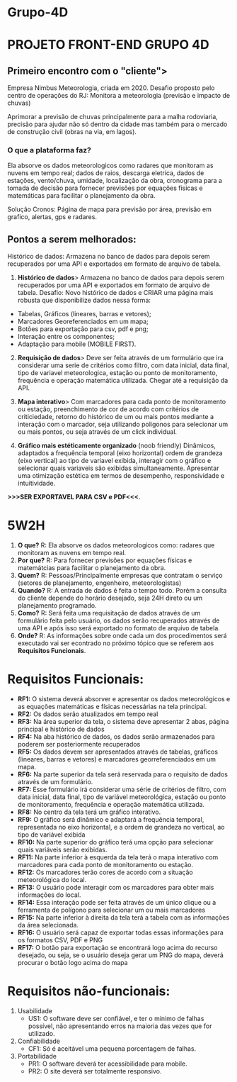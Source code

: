 # Grupo-4D

# PROJETO FRONT-END GRUPO 4D

## Primeiro encontro com o "cliente">

Empresa Nimbus Meteorologia, criada em 2020.
Desafio proposto pelo centro de operações do RJ: Monitora a meteorologia (previsão e impacto de chuvas)

Aprimorar a previsão de chuvas principalmente para a malha rodoviaria, precisão para ajudar não só dentro da cidade mas também para o mercado de construção civil (obras na via, em lagos).
### O que a plataforma faz?
Ela absorve os dados meteorologicos como radares que monitoram as nuvens em tempo real; dados de raios, descarga eletrica, dados de estações, vento/chuva, umidade, localização da obra, cronograma para a tomada de decisão para fornecer previsões por equações fisicas e matemáticas para facilitar o planejamento da obra.

Solução Cronos:
Página de mapa para previsão por área, previsão em grafico, alertas, gps e radares.

## Pontos a serem melhorados:
Histórico de dados:
Armazena no banco de dados para depois serem recuperados por uma API e exportados em formato de arquivo de tabela.

1. **Histórico de dados**>
Armazena no banco de dados para depois serem recuperados por uma API e exportados em formato de arquivo de tabela. Desafio: Novo histórico de dados e CRIAR uma página mais robusta que disponibilize dados nessa forma:

- Tabelas, Gráficos (lineares, barras e vetores);
- Marcadores Georeferenciados em um mapa;
- Botões para exportação para csv, pdf e png;
- Interação entre os componentes;
- Adaptação para mobile (MOBILE FIRST).

2. **Requisição de dados**>
Deve ser feita através de um formulário que ira considerar uma serie de critérios como filtro, com data inicial, data final, tipo de variavel meteorologica, estação ou ponto de monitoramento, frequência e operação matemática utilizada.
    Chegar até a requisição da API.

3. **Mapa interativo**>
Com marcadores para cada ponto de monitoramento ou estação, preenchimento de cor de acordo com critérios de criticiedade, retorno do histórico de um ou mais pontos mediante a interação com o marcador, seja utilizando poligonos para selecionar um ou mais pontos, ou seja através de um click individual.

4. **Gráfico mais estéticamente organizado** (noob friendly)
Dinâmicos, adaptados a frequência temporal (eixo horizontal) ordem de grandeza (eixo vertical) ao tipo de variavel exibida, interagir com o gráfico e selecionar quais variaveis são exibidas simultaneamente. Apresentar uma otimização estética em termos de desempenho, responsividade e intuitividade.

**>>>SER EXPORTAVEL PARA CSV e PDF<<<**.

# 5W2H
1. **O que?** R: Ela absorve os dados meteorologicos como: radares que monitoram as nuvens em tempo real.
2. **Por que?** R: Para fornecer previsões por equações físicas e matemátcias para facilitar o planejamento da obra.
3. **Quem?** R: Pessoas/Principalmente empresas que contratam o serviço (setores de planejamento, engenheiro, 
meteorologistas)
4. **Quando?** R: A entrada de dados é feita o tempo todo. Porém a consulta do cliente depende do horário desejado, seja 24H direto ou um planejamento programado.
6. **Como?** R: Será feita uma requisitação de dados através de um formulário feita pelo usuário, os dados serão recuperados através de uma API e após isso será exportado no formato de arquivo de tabela.
5. **Onde?** R: As informações sobre onde cada um dos procedimentos será executado vai ser econtrado no próximo tópico que se referem aos **Requisitos Funcionais**.

# Requisitos Funcionais:

- **RF1:** O sistema deverá absorver e apresentar os dados meteorológicos e as equações matemáticas e físicas necessárias na tela principal. 
- **RF2:** Os dados serão atualizados em tempo real 
- **RF3:** Na área superior da tela, o sistema deve apresentar 2 abas, página principal e histórico de dados
- **RF4:** Na aba histórico de dados, os dados serão armazenados para poderem ser posteriormente recuperados 
- **RF5:** Os dados devem ser apresentados através de tabelas, gráficos (lineares, barras e vetores) e marcadores georreferenciados em um mapa. 
- **RF6:** Na parte superior da tela será reservada para o requisito de dados através de um formulário. 
- **RF7:** Esse formulário irá considerar uma série de critérios de filtro, com data inicial, data final, tipo de variável meteorológica, estação ou ponto de monitoramento, frequência e operação matemática utilizada. 
- **RF8:** No centro da tela terá um gráfico interativo. 
- **RF9:** O gráfico será dinâmico e adaptará a frequência temporal, representada no eixo horizontal, e a ordem de grandeza no vertical, ao tipo de variável exibida 
- **RF10:** Na parte superior do gráfico terá uma opção para selecionar quais variáveis serão exibidas. 
- **RF11:** Na parte inferior à esquerda da tela terá o mapa interativo com marcadores para cada ponto de monitoramento ou estação. 
- **RF12:** Os marcadores terão cores de acordo com a situação meteorológica do local.
- **RF13:** O usuário pode interagir com os marcadores para obter mais informações do local.
- **RF14:** Essa interação pode ser feita através de um único clique ou a ferramenta de polígono para selecionar um ou mais marcadores
- **RF15:** Na parte inferior à direita da tela terá a tabela com as informações da área selecionada.
- **RF16:** O usuário será capaz de exportar todas essas informações para os formatos CSV, PDF e PNG
- **RF17:** O botão para exportação se encontrará logo acima do recurso desejado, ou seja, se o usuário deseja gerar um PNG do mapa, deverá procurar o botão logo acima do mapa

# Requisitos não-funcionais:

1. Usabilidade
	- US1: O software deve ser confiável, e ter o mínimo de falhas possível, não apresentando erros na maioria das vezes que for utilizado.
2. Confiabilidade
	- CF1: Só é aceitável uma pequena porcentagem de falhas.
3. Portabilidade
	- PR1: O software deverá ter acessibilidade para mobile.
	- PR2: O site deverá ser totalmente responsivo.



